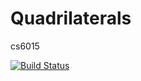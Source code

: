 # Quadrilaterals
cs6015

[![Build Status](https://travis-ci.com/krobinson1021/Quadrilaterals.svg?token=Lwd674CwVmNuR3mctpas&branch=master)](https://travis-ci.com/krobinson1021/Quadrilaterals)
